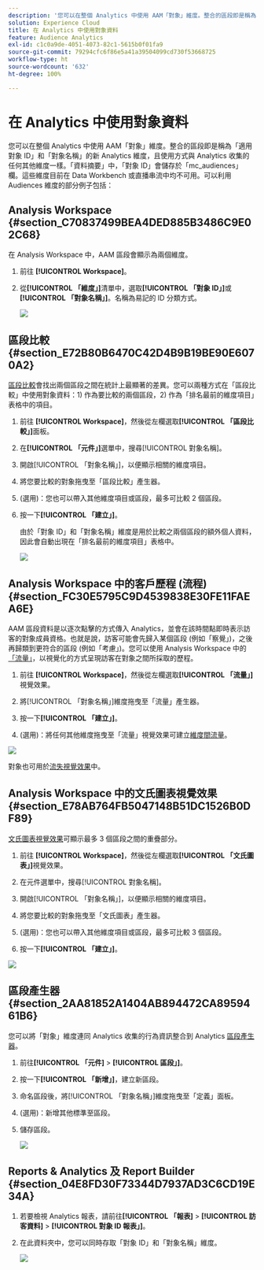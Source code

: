 ```yaml
---
description: '您可以在整個 Analytics 中使用 AAM「對象」維度。整合的區段即是稱為「適用對象 ID」和「對象名稱」的新 Analytics 維度，且使用方式與 Analytics 收集的任何其他維度一樣。「資料摘要」中，「對象 ID」會儲存於「mc_audiences」欄。這些維度目前在 Data Workbench 或直播串流中均不可用。可以利用 Audiences 維度的部分例子包括 '
solution: Experience Cloud
title: 在 Analytics 中使用對象資料
feature: Audience Analytics
exl-id: c1c0a9de-4051-4073-82c1-5615b0f01fa9
source-git-commit: 79294cfc6f86e5a41a39504099cd730f53668725
workflow-type: ht
source-wordcount: '632'
ht-degree: 100%

---
```


# 在 Analytics 中使用對象資料

您可以在整個 Analytics 中使用 AAM「對象」維度。整合的區段即是稱為「適用對象 ID」和「對象名稱」的新 Analytics 維度，且使用方式與 Analytics 收集的任何其他維度一樣。「資料摘要」中，「對象 ID」會儲存於「mc_audiences」欄。這些維度目前在 Data Workbench 或直播串流中均不可用。可以利用 Audiences 維度的部分例子包括：

## Analysis Workspace {#section_C70837499BEA4DED885B3486C9E02C68}

在 Analysis Workspace 中，AAM 區段會顯示為兩個維度。

1. 前往 **[!UICONTROL Workspace]**。
1. 從&#x200B;**[!UICONTROL 「維度」]**&#x200B;清單中，選取&#x200B;**[!UICONTROL 「對象 ID」]**&#x200B;或&#x200B;**[!UICONTROL 「對象名稱」]**。名稱為易記的 ID 分類方式。

   ![](assets/aw-mcaudiences.png)

## 區段比較 {#section_E72B80B6470C42D4B9B19BE90E6070A2}

[區段比較](https://experienceleague.adobe.com/docs/analytics/analyze/analysis-workspace/panels/segment-comparison/segment-comparison.html?lang=zh-Hant)會找出兩個區段之間在統計上最顯著的差異。您可以兩種方式在「區段比較」中使用對象資料：1) 作為要比較的兩個區段，2) 作為「排名最前的維度項目」表格中的項目。

1. 前往 **[!UICONTROL Workspace]**，然後從左欄選取&#x200B;**[!UICONTROL 「區段比較」]**&#x200B;面板。

1. 在&#x200B;**[!UICONTROL 「元件」]**&#x200B;選單中，搜尋[!UICONTROL 對象名稱]。

1. 開啟[!UICONTROL 「對象名稱」]，以便顯示相關的維度項目。
1. 將您要比較的對象拖曳至「區段比較」產生器。
1. (選用)：您也可以帶入其他維度項目或區段，最多可比較 2 個區段。
1. 按一下&#x200B;**[!UICONTROL 「建立」]**。

   由於「對象 ID」和「對象名稱」維度是用於比較之兩個區段的額外個人資料，因此會自動出現在「排名最前的維度項目」表格中。

   ![](assets/aud-segcompare.png)

## Analysis Workspace 中的客戶歷程 (流程) {#section_FC30E5795C9D4539838E30FE11FAEA6E}

AAM 區段資料是以逐次點擊的方式傳入 Analytics，並會在該時間點即時表示訪客的對象成員資格。也就是說，訪客可能會先歸入某個區段 (例如「察覺」)，之後再歸類到更符合的區段 (例如「考慮」)。您可以使用 Analysis Workspace 中的[「流量」](https://experienceleague.adobe.com/docs/analytics/analyze/analysis-workspace/visualizations/fallout/fallout-flow.html?lang=zh-Hant)，以視覺化的方式呈現訪客在對象之間所採取的歷程。

1. 前往 **[!UICONTROL Workspace]**，然後從左欄選取&#x200B;**[!UICONTROL 「流量」]**&#x200B;視覺效果。

1. 將[!UICONTROL 「對象名稱」]維度拖曳至「流量」產生器。
1. 按一下&#x200B;**[!UICONTROL 「建立」]**。
1. (選用)：將任何其他維度拖曳至「流量」視覺效果可建立[維度間流量](https://experienceleague.adobe.com/docs/analytics/analyze/analysis-workspace/visualizations/flow/multi-dimensional-flow.html?lang=zh-Hant)。

![](assets/flow-aamaudiences.png)

對象也可用於[流失視覺效果](https://experienceleague.adobe.com/docs/analytics/analyze/analysis-workspace/visualizations/fallout/fallout-flow.html?lang=zh-Hant)中。

## Analysis Workspace 中的文氏圖表視覺效果 {#section_E78AB764FB5047148B51DC1526B0DF89}

[文氏圖表視覺效果](https://experienceleague.adobe.com/docs/analytics/analyze/analysis-workspace/visualizations/venn.html?lang=zh-Hant)可顯示最多 3 個區段之間的重疊部分。

1. 前往 **[!UICONTROL Workspace]**，然後從左欄選取&#x200B;**[!UICONTROL 「文氏圖表」]**&#x200B;視覺效果。

1. 在元件選單中，搜尋[!UICONTROL 對象名稱]。
1. 開啟[!UICONTROL 「對象名稱」]，以便顯示相關的維度項目。
1. 將您要比較的對象拖曳至「文氏圖表」產生器。
1. (選用)：您也可以帶入其他維度項目或區段，最多可比較 3 個區段。
1. 按一下&#x200B;**[!UICONTROL 「建立」]**。

![](assets/venn-viz.png)

## 區段產生器 {#section_2AA81852A1404AB894472CA8959461B6}

您可以將「對象」維度連同 Analytics 收集的行為資訊整合到 Analytics [區段產生器](/help/components/segmentation/segmentation-workflow/seg-build.md)。

1. 前往&#x200B;**[!UICONTROL 「元件]** > **[!UICONTROL 區段」]**。
1. 按一下&#x200B;**[!UICONTROL 「新增」]**，建立新區段。
1. 命名區段後，將[!UICONTROL 「對象名稱」]維度拖曳至「定義」面板。
1. (選用)：新增其他標準至區段。
1. 儲存區段。

   ![](assets/aud-segbuilder.png)

## Reports &amp; Analytics 及 Report Builder {#section_04E8FD30F73344D7937AD3C6CD19E34A}

1. 若要檢視 Analytics 報表，請前往&#x200B;**[!UICONTROL 「報表]** > **[!UICONTROL 訪客資料]** > **[!UICONTROL 對象 ID 報表」]**。
1. 在此資料夾中，您可以同時存取「對象 ID」和「對象名稱」維度。

   ![](assets/mc-audiences.png)
